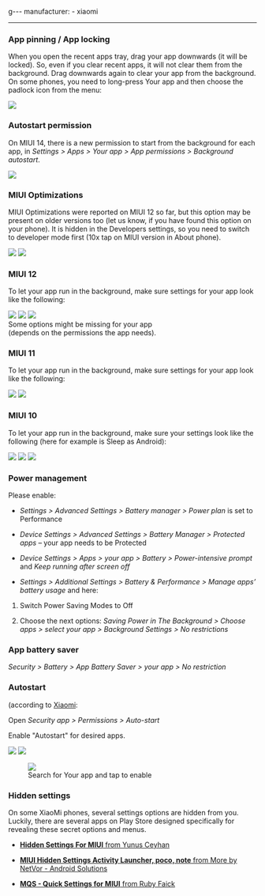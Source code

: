 g---
manufacturer: 
    - xiaomi

---

### App pinning / App locking

When you open the recent apps tray, drag your app downwards (it will be locked). So, even if you clear recent apps, it will not clear them from the background. Drag downwards again to clear your app from the background. <br>
On some phones, you need to long-press Your app and then choose the padlock icon from the menu:

<div class="img-block">
  <img src="/assets/img/xiaomi/locking.jpg">
</div>


### Autostart permission

On MIUI 14, there is a new permission to start from the background for each app, in *Settings > Apps > Your app > App permissions > Background autostart*.

<div class="img-block">
  <img src="/assets/img/xiaomi/miui14_autostart.png">

</div>


### MIUI Optimizations

MIUI Optimizations were reported on MIUI 12 so far, but this option may be present on older versions too (let us know, if you have found this option on your phone). It is hidden in the Developers settings, so you need to switch to developer mode first (10x tap on MIUI version in About phone).

<div class="img-block">
  <img src="/assets/img/xiaomi/miui_optimization_1.jpg">
  <img src="/assets/img/xiaomi/miui_opti.gif">

</div>


### MIUI 12

To let your app run in the background, make sure settings for your app look like the following:

<div class="img-block">
  <img src="/assets/img/xiaomi/miui12_settings1.jpg">
  <img src="/assets/img/xiaomi/miui12_settings2.jpg">
  <img src="/assets/img/xiaomi/miui12_settings3.jpg">
  <figcaption> Some options might be missing for your app<br> (depends on the permissions the app needs). </figcaption>

</div>

### MIUI 11

To let your app run in the background, make sure settings for your app look like the following:

<div class="img-block">
  <img src="/assets/img/xiaomi/ss_miui11_batterysaversettings1.png">
  <img src="/assets/img/xiaomi/ss_miui11_batterysaversettings2.png">
</div>

### MIUI 10


To let your app run in the background, make sure your settings look like the following (here for example is Sleep as Android):


<div class="img-block">
  <img src="/assets/img/ss_xiaomi_1a.png">
  <img src="/assets/img/ss_xiaomi_1b.png">
  <img src="/assets/img/ss_xiaomi_1c.png">
</div>


### Power management


Please enable:

* *Settings > Advanced Settings > Battery manager > Power plan* is set to Performance

* *Device Settings > Advanced Settings > Battery Manager > Protected apps* – your app needs to be Protected

* *Device Settings > Apps > your app > Battery > Power-intensive prompt* and *Keep running after screen off*

* *Settings > Additional Settings > Battery & Performance > Manage apps’ battery usage* and here:

1. Switch Power Saving Modes to Off

2. Choose the next options: *Saving Power in The Background > Choose apps > select your app > Background Settings > No restrictions*


### App battery saver


*Security > Battery > App Battery Saver > your app > No restriction*


### Autostart

(according to [Xiaomi](https://in.c.mi.com/thread-253478-1-0.html):


Open *Security app > Permissions > Auto-start*


Enable "Autostart" for desired apps.

<div class="img-block">
  <img src="/assets/img/ss_xiaomi_as_1.png">
  <img src="/assets/img/ss_xiaomi_as_2.png">
    <div class="img-block">
     <figure>
          <img src="/assets/img/ss_xiaomi_as_3.png">
       <figcaption>Search for Your app and tap to enable</figcaption>
     </figure>
    </div>
</div>    


### Hidden settings

On some XiaoMi phones, several settings options are hidden from you. Luckily, there are several apps on Play Store designed specifically for revealing these secret options and menus.

* [**Hidden Settings For MIUI** from Yunus Ceyhan](https://play.google.com/store/apps/details?id=com.ceyhan.sets)

* [**MIUI Hidden Settings Activity Launcher, poco, note** from More by NetVor - Android Solutions](https://play.google.com/store/apps/details?id=com.netvor.hiddensettings)

* [**MQS - Quick Settings for MIUI** from Ruby Faick](https://play.google.com/store/apps/details?id=com.zonarmr.miuiengineermode)
